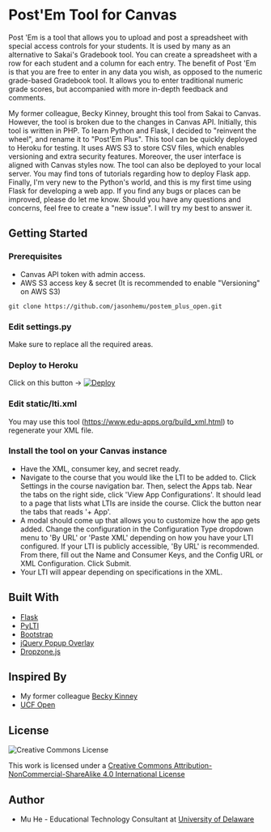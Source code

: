 # Post'Em Tool for Canvas

Post 'Em is a tool that allows you to upload and post a spreadsheet with special access controls for your students. It is used by many as an alternative to Sakai's Gradebook tool. You can create a spreadsheet with a row for each student and a column for each entry. The benefit of Post 'Em is that you are free to enter in any data you wish, as opposed to the numeric grade-based Gradebook tool. It allows you to enter traditional numeric grade scores, but accompanied with more in-depth feedback and comments.

My former colleague, Becky Kinney, brought this tool from Sakai to Canvas. However, the tool is broken due to the changes in Canvas API. Initially, this tool is written in PHP. To learn Python and Flask, I decided to "reinvent the wheel", and rename it to "Post'Em Plus". This tool can be quickly deployed to Heroku for testing. It uses AWS S3 to store CSV files, which enables versioning and extra security features. Moreover, the user interface is aligned with Canvas styles now. The tool can also be deployed to your local server. You may find tons of tutorials regarding how to deploy Flask app. Finally, I'm very new to the Python's world, and this is my first time using Flask for developing a web app. If you find any bugs or places can be improved, please do let me know. Should you have any questions and concerns, feel free to create a "new issue". I will try my best to answer it.

## Getting Started

### Prerequisites

* Canvas API token with admin access.
* AWS S3 access key & secret (It is recommended to enable "Versioning" on AWS S3)

```
git clone https://github.com/jasonhemu/postem_plus_open.git
```

### Edit settings.py

Make sure to replace all the required areas.

### Deploy to Heroku

Click on this button -> [![Deploy](https://www.herokucdn.com/deploy/button.svg)](https://heroku.com/deploy)

### Edit static/lti.xml

You may use this tool (https://www.edu-apps.org/build_xml.html) to regenerate your XML file.

### Install the tool on your Canvas instance

* Have the XML, consumer key, and secret ready.
* Navigate to the course that you would like the LTI to be added to. Click Settings in the course navigation bar. Then, select the Apps tab. Near the tabs on the right side, click 'View App Configurations'. It should lead to a page that lists what LTIs are inside the course. Click the button near the tabs that reads '+ App'.
* A modal should come up that allows you to customize how the app gets added. Change the configuration in the Configuration Type dropdown menu to 'By URL' or 'Paste XML' depending on how you have your LTI configured. If your LTI is publicly accessible, 'By URL' is recommended. From there, fill out the Name and Consumer Keys, and the Config URL or XML Configuration. Click Submit.
* Your LTI will appear depending on specifications in the XML.

## Built With

* [Flask](https://github.com/pallets/flask)
* [PyLTI](https://github.com/mitodl/pylti)
* [Bootstrap](https://getbootstrap.com/docs/4.0/getting-started/introduction/)
* [jQuery Popup Overlay](https://github.com/vast-engineering/jquery-popup-overlay)
* [Dropzone.js](http://www.dropzonejs.com/)

## Inspired By

* My former colleague [Becky Kinney](http://sites.udel.edu/bkinney/2013/12/04/postem-for-canva-updates/)
* [UCF Open](https://github.com/ucfopen/lti-template-flask)

## License

![Creative Commons License](https://i.creativecommons.org/l/by-nc-sa/4.0/88x31.png)

This work is licensed under a [Creative Commons Attribution-NonCommercial-ShareAlike 4.0 International License](http://creativecommons.org/licenses/by-nc-sa/4.0/)

## Author

* Mu He - Educational Technology Consultant at [University of Delaware](http://sites.udel.edu/ats/)
